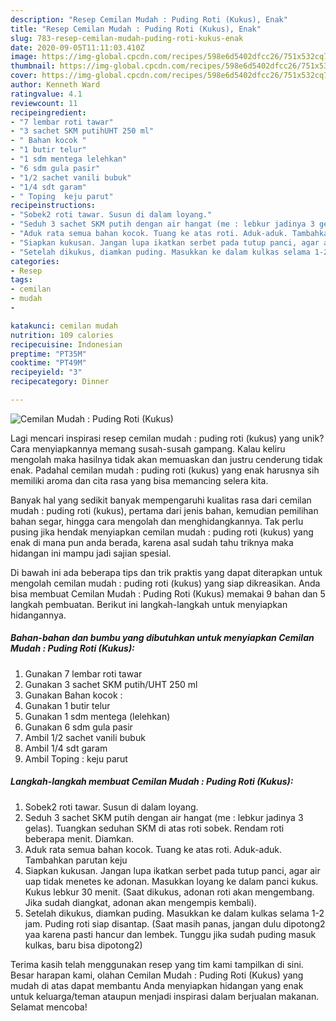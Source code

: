 ```yaml
---
description: "Resep Cemilan Mudah : Puding Roti (Kukus), Enak"
title: "Resep Cemilan Mudah : Puding Roti (Kukus), Enak"
slug: 783-resep-cemilan-mudah-puding-roti-kukus-enak
date: 2020-09-05T11:11:03.410Z
image: https://img-global.cpcdn.com/recipes/598e6d5402dfcc26/751x532cq70/cemilan-mudah-puding-roti-kukus-foto-resep-utama.jpg
thumbnail: https://img-global.cpcdn.com/recipes/598e6d5402dfcc26/751x532cq70/cemilan-mudah-puding-roti-kukus-foto-resep-utama.jpg
cover: https://img-global.cpcdn.com/recipes/598e6d5402dfcc26/751x532cq70/cemilan-mudah-puding-roti-kukus-foto-resep-utama.jpg
author: Kenneth Ward
ratingvalue: 4.1
reviewcount: 11
recipeingredient:
- "7 lembar roti tawar"
- "3 sachet SKM putihUHT 250 ml"
- " Bahan kocok "
- "1 butir telur"
- "1 sdm mentega lelehkan"
- "6 sdm gula pasir"
- "1/2 sachet vanili bubuk"
- "1/4 sdt garam"
- " Toping  keju parut"
recipeinstructions:
- "Sobek2 roti tawar. Susun di dalam loyang."
- "Seduh 3 sachet SKM putih dengan air hangat (me : lebkur jadinya 3 gelas). Tuangkan seduhan SKM di atas roti sobek. Rendam roti beberapa menit. Diamkan."
- "Aduk rata semua bahan kocok. Tuang ke atas roti. Aduk-aduk. Tambahkan parutan keju"
- "Siapkan kukusan. Jangan lupa ikatkan serbet pada tutup panci, agar air uap tidak menetes ke adonan. Masukkan loyang ke dalam panci kukus. Kukus lebkur 30 menit. (Saat dikukus, adonan roti akan mengembang. Jika sudah diangkat, adonan akan mengempis kembali)."
- "Setelah dikukus, diamkan puding. Masukkan ke dalam kulkas selama 1-2 jam. Puding roti siap disantap. (Saat masih panas, jangan dulu dipotong2 yaa karena pasti hancur dan lembek. Tunggu jika sudah puding masuk kulkas, baru bisa dipotong2)"
categories:
- Resep
tags:
- cemilan
- mudah
- 

katakunci: cemilan mudah  
nutrition: 109 calories
recipecuisine: Indonesian
preptime: "PT35M"
cooktime: "PT49M"
recipeyield: "3"
recipecategory: Dinner

---
```



![Cemilan Mudah : Puding Roti (Kukus)](https://img-global.cpcdn.com/recipes/598e6d5402dfcc26/751x532cq70/cemilan-mudah-puding-roti-kukus-foto-resep-utama.jpg)

Lagi mencari inspirasi resep cemilan mudah : puding roti (kukus) yang unik? Cara menyiapkannya memang susah-susah gampang. Kalau keliru mengolah maka hasilnya tidak akan memuaskan dan justru cenderung tidak enak. Padahal cemilan mudah : puding roti (kukus) yang enak harusnya sih memiliki aroma dan cita rasa yang bisa memancing selera kita.

Banyak hal yang sedikit banyak mempengaruhi kualitas rasa dari cemilan mudah : puding roti (kukus), pertama dari jenis bahan, kemudian pemilihan bahan segar, hingga cara mengolah dan menghidangkannya. Tak perlu pusing jika hendak menyiapkan cemilan mudah : puding roti (kukus) yang enak di mana pun anda berada, karena asal sudah tahu triknya maka hidangan ini mampu jadi sajian spesial.




Di bawah ini ada beberapa tips dan trik praktis yang dapat diterapkan untuk mengolah cemilan mudah : puding roti (kukus) yang siap dikreasikan. Anda bisa membuat Cemilan Mudah : Puding Roti (Kukus) memakai 9 bahan dan 5 langkah pembuatan. Berikut ini langkah-langkah untuk menyiapkan hidangannya.

<!--inarticleads1-->

##### Bahan-bahan dan bumbu yang dibutuhkan untuk menyiapkan Cemilan Mudah : Puding Roti (Kukus):

1. Gunakan 7 lembar roti tawar
1. Gunakan 3 sachet SKM putih/UHT 250 ml
1. Gunakan  Bahan kocok :
1. Gunakan 1 butir telur
1. Gunakan 1 sdm mentega (lelehkan)
1. Gunakan 6 sdm gula pasir
1. Ambil 1/2 sachet vanili bubuk
1. Ambil 1/4 sdt garam
1. Ambil  Toping : keju parut




<!--inarticleads2-->

##### Langkah-langkah membuat Cemilan Mudah : Puding Roti (Kukus):

1. Sobek2 roti tawar. Susun di dalam loyang.
1. Seduh 3 sachet SKM putih dengan air hangat (me : lebkur jadinya 3 gelas). Tuangkan seduhan SKM di atas roti sobek. Rendam roti beberapa menit. Diamkan.
1. Aduk rata semua bahan kocok. Tuang ke atas roti. Aduk-aduk. Tambahkan parutan keju
1. Siapkan kukusan. Jangan lupa ikatkan serbet pada tutup panci, agar air uap tidak menetes ke adonan. Masukkan loyang ke dalam panci kukus. Kukus lebkur 30 menit. (Saat dikukus, adonan roti akan mengembang. Jika sudah diangkat, adonan akan mengempis kembali).
1. Setelah dikukus, diamkan puding. Masukkan ke dalam kulkas selama 1-2 jam. Puding roti siap disantap. (Saat masih panas, jangan dulu dipotong2 yaa karena pasti hancur dan lembek. Tunggu jika sudah puding masuk kulkas, baru bisa dipotong2)




Terima kasih telah menggunakan resep yang tim kami tampilkan di sini. Besar harapan kami, olahan Cemilan Mudah : Puding Roti (Kukus) yang mudah di atas dapat membantu Anda menyiapkan hidangan yang enak untuk keluarga/teman ataupun menjadi inspirasi dalam berjualan makanan. Selamat mencoba!
